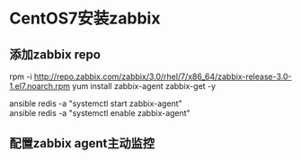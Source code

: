 # CentOS7安装zabbix

## 添加zabbix repo

rpm -i http://repo.zabbix.com/zabbix/3.0/rhel/7/x86_64/zabbix-release-3.0-1.el7.noarch.rpm
yum install zabbix-agent zabbix-get -y

ansible redis -a "systemctl start zabbix-agent"    
ansible redis -a "systemctl enable zabbix-agent"       

## 配置zabbix agent主动监控


